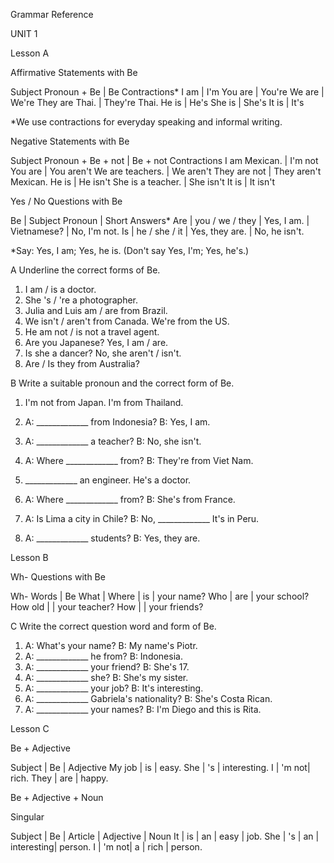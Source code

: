 Grammar Reference

UNIT 1

Lesson A

Affirmative Statements with Be

Subject Pronoun + Be | Be Contractions*
I am                   | I'm
You are                | You're
We are                 | We're
They are         Thai. | They're         Thai.
He is                  | He's
She is                 | She's
It is                  | It's

*We use contractions for everyday speaking and informal writing.

Negative Statements with Be

Subject Pronoun + Be + not | Be + not Contractions
I am        Mexican.       | I'm not
You are                    | You aren't
We are      teachers.      | We aren't
They are    not            | They aren't   Mexican.
He is                      | He isn't
She is      a teacher.     | She isn't
It is                      | It isn't

Yes / No Questions with Be

Be | Subject Pronoun | Short Answers*
Are | you / we / they | Yes, I am.
    | Vietnamese?     | No, I'm not.
Is  | he / she / it   | Yes, they are.
                      | No, he isn't.

*Say: Yes, I am; Yes, he is. (Don't say Yes, I'm; Yes, he's.)

A Underline the correct forms of Be.
1. I am / is a doctor.
2. She 's / 're a photographer.
3. Julia and Luis am / are from Brazil.
4. We isn't / aren't from Canada. We're from the US.
5. He am not / is not a travel agent.
6. Are you Japanese? Yes, I am / are.
7. Is she a dancer? No, she aren't / isn't.
8. Are / Is they from Australia?

B Write a suitable pronoun and the correct form of Be.
1. I'm not from Japan. I'm from Thailand.
2. A: _____________ from Indonesia? B: Yes, I am.
3. A: _____________ a teacher? B: No, she isn't.

4. A: Where _____________ from?
   B: They're from Viet Nam.
5. _____________ an engineer. He's a doctor.
6. A: Where _____________ from?
   B: She's from France.
7. A: Is Lima a city in Chile?
   B: No, _____________ It's in Peru.
8. A: _____________ students? B: Yes, they are.

Lesson B

Wh- Questions with Be

Wh- Words | Be
What      |
Where     | is    | your name?
Who       | are   | your school?
How old   |       | your teacher?
How       |       | your friends?

C Write the correct question word and form of Be.
1. A: What's your name? B: My name's Piotr.
2. A: _____________ he from? B: Indonesia.
3. A: _____________ your friend? B: She's 17.
4. A: _____________ she? B: She's my sister.
5. A: _____________ your job?
   B: It's interesting.
6. A: _____________ Gabriela's nationality?
   B: She's Costa Rican.
7. A: _____________ your names?
   B: I'm Diego and this is Rita.

Lesson C

Be + Adjective

Subject | Be    | Adjective
My job  | is    | easy.
She     | 's    | interesting.
I       | 'm not| rich.
They    | are   | happy.

Be + Adjective + Noun

Singular

Subject | Be    | Article | Adjective  | Noun
It      | is    | an      | easy       | job.
She     | 's    | an      | interesting| person.
I       | 'm not| a       | rich       | person.